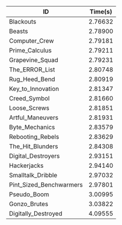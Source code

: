 |ID|Time(s)|
|-|-|
|Blackouts|2.76632|
|Beasts|2.78900|
|Computer_Crew|2.79181|
|Prime_Calculus|2.79211|
|Grapevine_Squad|2.79231|
|The_ERROR_List|2.80748|
|Rug_Heed_Bend|2.80919|
|Key_to_Innovation|2.81347|
|Creed_Symbol|2.81660|
|Loose_Screws|2.81851|
|Artful_Maneuvers|2.81931|
|Byte_Mechanics|2.83579|
|Rebooting_Rebels|2.83629|
|The_Hit_Blunders|2.84308|
|Digital_Destroyers|2.93151|
|Hackerjacks|2.94140|
|Smalltalk_Dribble|2.97032|
|Pint_Sized_Benchwarmers|2.97801|
|Pseudo_Boom|3.00995|
|Gonzo_Brutes|3.03822|
|Digitally_Destroyed|4.09555|

